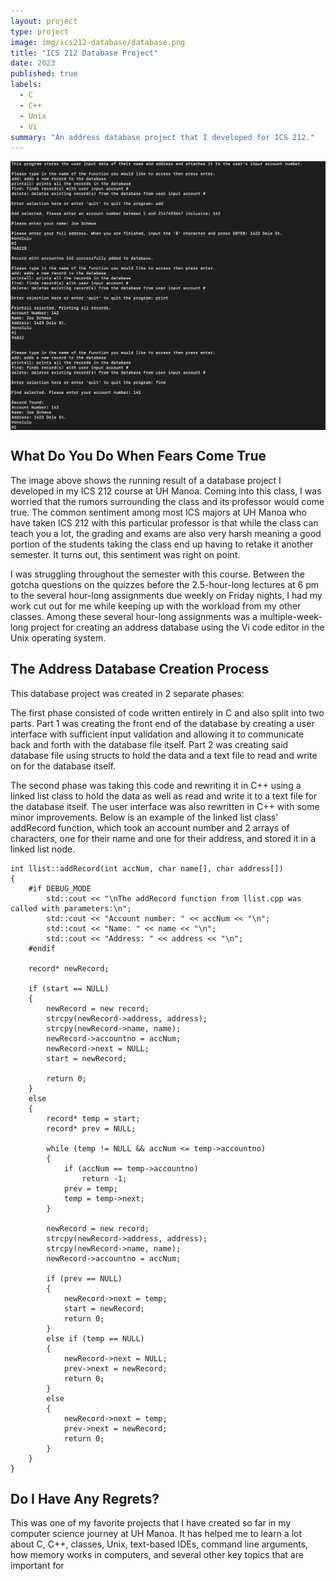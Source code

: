 ```yaml
---
layout: project
type: project
image: img/ics212-database/database.png
title: "ICS 212 Database Project"
date: 2023
published: true
labels:
  - C
  - C++
  - Unix
  - Vi
summary: "An address database project that I developed for ICS 212."
---
```


<img class="img-fluid" width="600px" align="center" src="../img/ics212-database/database-project.png">

## What Do You Do When Fears Come True

The image above shows the running result of a database project I developed in my ICS 212 course at UH Manoa. Coming into this class, I was worried that the rumors surrounding the class and its professor would come true. The common sentiment among most ICS majors at UH Manoa who have taken ICS 212 with this particular professor is that while the class can teach you a lot, the grading and exams are also very harsh meaning a good portion of the students taking the class end up having to retake it another semester. It turns out, this sentiment was right on point.

I was struggling throughout the semester with this course. Between the gotcha questions on the quizzes before the 2.5-hour-long lectures at 6 pm to the several hour-long assignments due weekly on Friday nights, I had my work cut out for me while keeping up with the workload from my other classes. Among these several hour-long assignments was a multiple-week-long project for creating an address database using the Vi code editor in the Unix operating system.

## The Address Database Creation Process

This database project was created in 2 separate phases:

The first phase consisted of code written entirely in C and also split into two parts. Part 1 was creating the front end of the database by creating a user interface with sufficient input validation and allowing it to communicate back and forth with the database file itself. Part 2 was creating said database file using structs to hold the data and a text file to read and write on for the database itself.

The second phase was taking this code and rewriting it in C++ using a linked list class to hold the data as well as read and write it to a text file for the database itself. The user interface was also rewritten in C++ with some minor improvements. Below is an example of the linked list class' addRecord function, which took an account number and 2 arrays of characters, one for their name and one for their address, and stored it in a linked list node.

```
int llist::addRecord(int accNum, char name[], char address[])
{
    #if DEBUG_MODE
        std::cout << "\nThe addRecord function from llist.cpp was called with parameters:\n";
        std::cout << "Account number: " << accNum << "\n";
        std::cout << "Name: " << name << "\n";
        std::cout << "Address: " << address << "\n";
    #endif

    record* newRecord;

    if (start == NULL)
    {
        newRecord = new record;
        strcpy(newRecord->address, address);
        strcpy(newRecord->name, name);
        newRecord->accountno = accNum;
        newRecord->next = NULL;
        start = newRecord;

        return 0;
    }
    else
    {
        record* temp = start;
        record* prev = NULL;

        while (temp != NULL && accNum <= temp->accountno)
        {
            if (accNum == temp->accountno)
                return -1;
            prev = temp;
            temp = temp->next;
        }

        newRecord = new record;
        strcpy(newRecord->address, address);
        strcpy(newRecord->name, name);
        newRecord->accountno = accNum;

        if (prev == NULL)
        {
            newRecord->next = temp;
            start = newRecord;
            return 0;
        }
        else if (temp == NULL)
        {
            newRecord->next = NULL;
            prev->next = newRecord;
            return 0;
        }
        else
        {
            newRecord->next = temp;
            prev->next = newRecord;
            return 0;
        }
    }
}
```

## Do I Have Any Regrets?

This was one of my favorite projects that I have created so far in my computer science journey at UH Manoa. It has helped me to learn a lot about C, C++, classes, Unix, text-based IDEs, command line arguments, how memory works in computers, and several other key topics that are important for 

